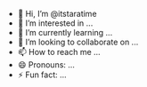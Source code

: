 - 👋 Hi, I’m @itstaratime
- 👀 I’m interested in ...
- 🌱 I’m currently learning ...
- 💞️ I’m looking to collaborate on ...
- 📫 How to reach me ...
- 😄 Pronouns: ...
- ⚡ Fun fact: ...

<!---
itstaratime/itstaratime is a ✨ special ✨ repository because its `README.md` (this file) appears on your GitHub profile.
You can click the Preview link to take a look at your changes.
--->
